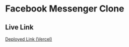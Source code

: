 # Facebook Messenger Clone

## Live Link

[Deployed Link (Vercel)](https://debanjan-messenger-clone.vercel.app)
